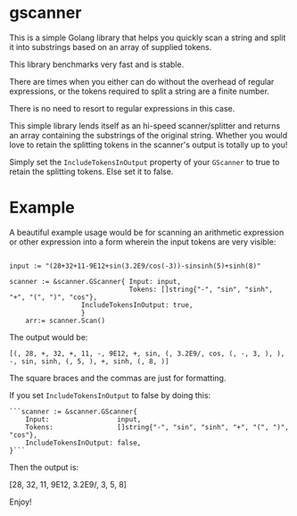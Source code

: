 # gscanner

This is a simple Golang library that helps you quickly scan a string and split it into 
substrings based on an array of supplied tokens.
 
This library benchmarks very fast and is stable.

There are times when you either can do without the overhead of regular expressions, or the tokens required to 
split a string are a finite number.

There is no need to resort to regular expressions in this case.

This simple library lends itself as an hi-speed scanner/splitter and returns an array containing the substrings of the original
string. Whether you would love to retain the splitting tokens in the scanner's output is totally up to you! 

Simply set the ```IncludeTokensInOutput``` property of your ```GScanner``` to true to retain the splitting tokens.
Else set it to false.



# Example

A beautiful example usage would be for scanning an arithmetic expression or other expression into a form wherein the input tokens are very visible:

```golang

input := "(28+32+11-9E12+sin(3.2E9/cos(-3))-sinsinh(5)+sinh(8)" 
	
scanner := &scanner.GScanner{ Input: input, 
                              Tokens: []string{"-", "sin", "sinh", "+", "(", ")", "cos"}, 
			      IncludeTokensInOutput: true, 
			      }
	arr:= scanner.Scan()
```
	



  The output would be:
  
  ```[(, 28, +, 32, +, 11, -, 9E12, +, sin, (, 3.2E9/, cos, (, -, 3, ), ), -, sin, sinh, (, 5, ), +, sinh, (, 8, )]```



 

The square braces and the commas are just for formatting.

If you set ```IncludeTokensInOutput``` to false by doing this:

	```scanner := &scanner.GScanner{
		Input:                 input,
		Tokens:                []string{"-", "sin", "sinh", "+", "(", ")", "cos"},
		IncludeTokensInOutput: false,
	}```
  
  Then the output is:

[28, 32, 11, 9E12, 3.2E9/, 3, 5, 8]



Enjoy!

